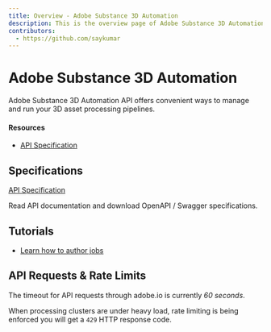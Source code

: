```yaml
---
title: Overview - Adobe Substance 3D Automation
description: This is the overview page of Adobe Substance 3D Automation
contributors:
  - https://github.com/saykumar
---
```


<Hero slots="heading, text"/> 

# Adobe Substance 3D Automation

Adobe Substance 3D Automation API offers convenient ways to manage and run your 3D asset processing pipelines.

<Resources slots="heading, links"/>

#### Resources

* [API Specification](api/index.html)

## Specifications

[API Specification](api/index.html) 

Read API documentation and download OpenAPI / Swagger specifications.

## Tutorials

- [Learn how to author jobs](jobs/tutorial) 

## API Requests & Rate Limits

The timeout for API requests through adobe.io is currently *60 seconds*.

When processing clusters are under heavy load, rate limiting is being enforced you will get a `429` HTTP response code.
